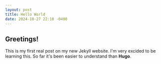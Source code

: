 ```yaml
---
layout: post
title: Hello World
date: 2024-10-27 22:10 -0400
---
```

## Greetings!
This is my first real post on my new Jekyll website.
I'm very excided to be learning this.
So far it's been easier to understand than **Hugo**.

